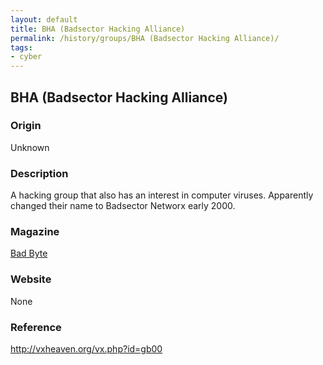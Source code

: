 ```yaml
---
layout: default
title: BHA (Badsector Hacking Alliance)
permalink: /history/groups/BHA (Badsector Hacking Alliance)/
tags:
- cyber
---
```


## BHA (Badsector Hacking Alliance)

### Origin
Unknown

### Description
A hacking group that also has an interest in computer viruses. Apparently changed their name to Badsector Networx early 2000.

### Magazine
[Bad Byte](http://vxheaven.org/vx.php?id=zb00)

### Website
None

### Reference
http://vxheaven.org/vx.php?id=gb00
